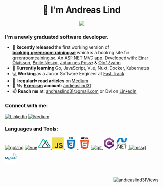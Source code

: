 <h1 align="center">👋 I'm Andreas Lind</h1>
<p align="center"> <a href="https://www.linkedin.com/in/andreas-lind31/"> <img src="https://user-images.githubusercontent.com/70567910/137749705-66485ce1-c8ef-42af-872e-8202a6172879.jpg" width=500px; /> </a> </p>
<h3 align="left">I'm a newly graduated software developer.</h3>


- 🔭 **Recently released** the first working version of **[booking.greenroomtraining.se](http://www.booking.greenroomtraining.se/Workouts)** which is a booking site for  [greenroomtraining.se](http://www.booking.greenroomtraining.se). An ASP.NET MVC app. Developed with: [Einar Olafsson](https://github.com/Theinar), [Émile Nestor](https://github.com/emilenestor), [Johannes Posse](https://github.com/johannesposse) & [Olof Svahn](https://github.com/OlofSvahn)
- 🌱 **Currently learning** Go, JavaScript, Vue, Nuxt, Docker, Kubernetes
- 💻 **Working** as a Junior Software Engineer at [Fast Track](https://www.fasttrack-solutions.com/en)
- 📝 I **regularly read articles** on <a href="https://medium.com/">Medium</a>
- 🐣 My **[Exercism](https://exercism.org/dashboard) account**: [andreaslind31](https://exercism.org/profiles/andreaslind31)
- 📫 **Reach me** at: andreaslind31@gmail.com or DM on [LinkedIn](https://www.linkedin.com/in/andreas-lind31/)

<h3 align="left">Connect with me:</h3> 
<p align="left">
<a href="https://www.linkedin.com/in/andreas-lind31/" target="blank"><img src="https://raw.githubusercontent.com/rahuldkjain/github-profile-readme-generator/master/src/images/icons/Social/linked-in-alt.svg" alt="LinkedIn" height="30" width="40" /></a>
<a href="https://medium.com/@andreaslind31" target="blank"><img src="https://raw.githubusercontent.com/rahuldkjain/github-profile-readme-generator/master/src/images/icons/Social/medium.svg" alt="Medium" height="30" width="40" /></a>
</p>


<h3 align="left">Languages and Tools:</h3>

<p align="left"> 
<a href="https://golang.org/" target="_blank"><img src="https://go.dev/blog/go-brand/Go-Logo/SVG/Go-Logo_Aqua.svg" alt="golang" width="40" height="40" /></a>
<a href="https://vuejs.org/" target="_blank" ><img src="https://www.vectorlogo.zone/logos/vuejs/vuejs-icon.svg" alt="vue" width="40" height="40" /></a>
 <a href="https://nuxtjs.org/" target="_blank"> <img src="https://raw.githubusercontent.com/devicons/devicon/master/icons/nuxtjs/nuxtjs-original.svg" alt="nuxt" width="40" height="40"/> </a>
<a href="https://developer.mozilla.org/en-US/docs/Web/JavaScript" target="_blank"> <img src="https://raw.githubusercontent.com/devicons/devicon/master/icons/javascript/javascript-original.svg" alt="javascript" width="40" height="40"/> </a>
<a href="https://www.w3schools.com/css/" target="_blank"> <img src="https://raw.githubusercontent.com/devicons/devicon/master/icons/css3/css3-plain-wordmark.svg" alt="css3" width="40" height="40"/> </a>
<a href="https://www.w3.org/html/" target="_blank"> <img src="https://raw.githubusercontent.com/devicons/devicon/master/icons/html5/html5-original-wordmark.svg" alt="html5" width="40" height="40"/> </a>
<a href="https://git-scm.com/" target="_blank"> <img src="https://www.vectorlogo.zone/logos/git-scm/git-scm-icon.svg" alt="git" width="40" height="40"/> </a>
<a href="https://www.w3schools.com/cs/" target="_blank"> <img src="https://raw.githubusercontent.com/devicons/devicon/master/icons/csharp/csharp-original.svg" alt="csharp" width="40" height="40"/> </a> 
 <a href="https://dotnet.microsoft.com/" target="_blank"> <img src="https://raw.githubusercontent.com/devicons/devicon/master/icons/dot-net/dot-net-original-wordmark.svg" alt="dotnet" width="40" height="40"/> </a> 
 <a href="https://www.microsoft.com/en-us/sql-server" target="_blank"> <img src="https://www.svgrepo.com/show/303229/microsoft-sql-server-logo.svg" alt="mssql" width="40" height="40"/> </a>
 <a href="https://www.w3.org/mysql/" target="_blank"> <img src="https://raw.githubusercontent.com/devicons/devicon/master/icons/mysql/mysql-plain-wordmark.svg" alt="mysql" width="40" height="40"/> </a>
 </p>
<br>
  


<p align="right"> <img src="https://komarev.com/ghpvc/?username=andreaslind31&label=Profile%20views&color=0e75b6&style=flat" alt="andreaslind31Views" /> </p>
